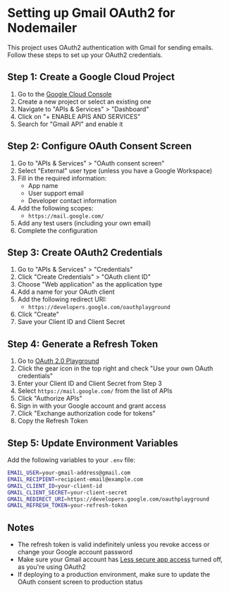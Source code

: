 # Setting up Gmail OAuth2 for Nodemailer

This project uses OAuth2 authentication with Gmail for sending emails. Follow these steps to set up your OAuth2 credentials.

## Step 1: Create a Google Cloud Project

1. Go to the [Google Cloud Console](https://console.cloud.google.com/)
2. Create a new project or select an existing one
3. Navigate to "APIs & Services" > "Dashboard"
4. Click on "+ ENABLE APIS AND SERVICES"
5. Search for "Gmail API" and enable it

## Step 2: Configure OAuth Consent Screen

1. Go to "APIs & Services" > "OAuth consent screen"
2. Select "External" user type (unless you have a Google Workspace)
3. Fill in the required information:
   - App name
   - User support email
   - Developer contact information
4. Add the following scopes:
   - `https://mail.google.com/`
5. Add any test users (including your own email)
6. Complete the configuration

## Step 3: Create OAuth2 Credentials

1. Go to "APIs & Services" > "Credentials"
2. Click "Create Credentials" > "OAuth client ID"
3. Choose "Web application" as the application type
4. Add a name for your OAuth client
5. Add the following redirect URI:
   - `https://developers.google.com/oauthplayground`
6. Click "Create"
7. Save your Client ID and Client Secret

## Step 4: Generate a Refresh Token

1. Go to [OAuth 2.0 Playground](https://developers.google.com/oauthplayground/)
2. Click the gear icon in the top right and check "Use your own OAuth credentials"
3. Enter your Client ID and Client Secret from Step 3
4. Select `https://mail.google.com/` from the list of APIs
5. Click "Authorize APIs"
6. Sign in with your Google account and grant access
7. Click "Exchange authorization code for tokens"
8. Copy the Refresh Token

## Step 5: Update Environment Variables

Add the following variables to your `.env` file:

```sh
EMAIL_USER=your-gmail-address@gmail.com
EMAIL_RECIPIENT=recipient-email@example.com
GMAIL_CLIENT_ID=your-client-id
GMAIL_CLIENT_SECRET=your-client-secret
GMAIL_REDIRECT_URI=https://developers.google.com/oauthplayground
GMAIL_REFRESH_TOKEN=your-refresh-token
```

## Notes

- The refresh token is valid indefinitely unless you revoke access or change your Google account password
- Make sure your Gmail account has [Less secure app access](https://myaccount.google.com/lesssecureapps) turned off, as you're using OAuth2
- If deploying to a production environment, make sure to update the OAuth consent screen to production status
